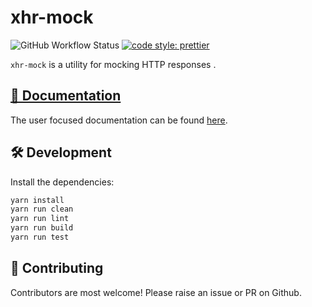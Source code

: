 # xhr-mock

![GitHub Workflow Status](https://img.shields.io/github/workflow/status/jameslnewell/xhr-mock/main/v3.1?style=flat-square)
[![code style: prettier](https://img.shields.io/badge/code_style-prettier-ff69b4.svg?style=flat-square)](https://github.com/prettier/prettier)

`xhr-mock` is a utility for mocking HTTP responses .

## [📖 Documentation](./packages/xhr-mock)

The user focused documentation can be found [here](./packages/xhr-mock).

## 🛠 Development

Install the dependencies:

```bash
yarn install
yarn run clean
yarn run lint
yarn run build
yarn run test
```

## 🎁 Contributing

Contributors are most welcome! Please raise an issue or PR on Github.
